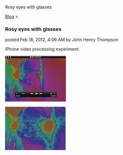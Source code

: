 Rosy eyes with glasses 

[Blog](../z-blog-1.html)‎ > ‎

### Rosy eyes with glasses

posted Feb 18, 2012, 4:06 AM by John Henry Thompson

iPhone video processing experiment.  

[![](../_/rsrc/1329566811226/z-blog-1/rosyeyeswithglasses/Untitled-height=150&width=200.png)](http://www.johnhenrythompson.com/z-blog-1/rosyeyeswithglasses/Untitled.png?attredirects=0)  
  

[![](../_/rsrc/1329566811253/z-blog-1/rosyeyeswithglasses/glasses-height=142&width=200.png)](http://www.johnhenrythompson.com/z-blog-1/rosyeyeswithglasses/glasses.png?attredirects=0)

  

  

